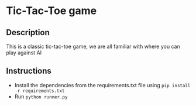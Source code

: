 # Tic-Tac-Toe game

## Description
This is a classic tic-tac-toe game, we are all familiar with where you can play against AI 

## Instructions
* Install the dependencies from the requirements.txt file using
`pip install -r requirements.txt`
* Run `python runner.py`
